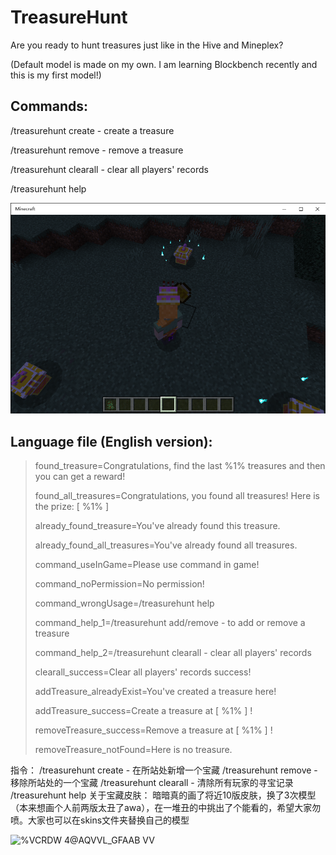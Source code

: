 # TreasureHunt

Are you ready to hunt treasures just like in the Hive and Mineplex?

(Default model is made on my own. I am learning Blockbench recently and this is my first model!)

## Commands:
/treasurehunt create - create a treasure

/treasurehunt remove - remove a treasure

/treasurehunt clearall  -  clear all players' records

/treasurehunt help

![](pic/Minecraft%202022_7_8%202_48_17.png)

## Language file (English version):

> found_treasure=Congratulations, find the last %1% treasures and then you can get a reward!
> 
> found_all_treasures=Congratulations, you found all treasures! Here is the prize: [ %1% ]
> 
> already_found_treasure=You've already found this treasure.
> 
> already_found_all_treasures=You've already found all treasures.
> 
> command_useInGame=Please use command in game!
> 
> command_noPermission=No permission!
> 
> command_wrongUsage=/treasurehunt help
> 
> command_help_1=/treasurehunt add/remove - to add or remove a treasure
> 
> command_help_2=/treasurehunt clearall - clear all players' records
> 
> clearall_success=Clear all players' records success!
> 
> addTreasure_alreadyExist=You've created a treasure here!
> 
> addTreasure_success=Create a treasure at [ %1% ] !
> 
> removeTreasure_success=Remove a treasure at [ %1% ] !
> 
> removeTreasure_notFound=Here is no treasure.


指令：
/treasurehunt create - 在所站处新增一个宝藏
/treasurehunt remove - 移除所站处的一个宝藏
/treasurehunt clearall - 清除所有玩家的寻宝记录
/treasurehunt help
关于宝藏皮肤：
暗暗真的画了将近10版皮肤，换了3次模型（本来想画个人前两版太丑了awa），在一堆丑的中挑出了个能看的，希望大家勿喷。大家也可以在skins文件夹替换自己的模型

![%VCRDW 4@AQVVL_GFAAB VV](https://user-images.githubusercontent.com/49330438/178139238-affa43fc-fd6c-4ab5-869f-d49db950cecc.jpg)
